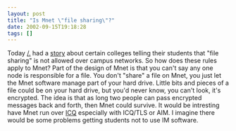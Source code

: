 ```yaml
---
layout: post
title: "Is Mnet \"file sharing\"?"
date: 2002-09-15T19:18:28
tags: []
---
```


Today [/.][1] had a [story][2] about certain colleges telling their students that "file sharing" is not allowed over campus networks. So how does these rules apply to Mnet? Part of the design of Mnet is that you can't say any one node is responsible for a file. You don't "share" a file on Mnet, you just let the Mnet software manage part of your hard drive. Little bits and pieces of a file could be on your hard drive, but you'd never know, you can't look, it's encrypted. The idea is that as long two people can pass encrypted messages back and forth, then Mnet could survive. It would be intresting have Mnet run over [ICQ][3] especially with ICQ/TLS or AIM. I imagine there would be some problems getting students not to use IM software.

   [1]: http://slashdot.org/
   [2]: http://yro.slashdot.org/article.pl?sid=02/09/15/233249&mode=nested&tid=146
   [3]: http://www.d.kth.se/~d95-mih/icq/



